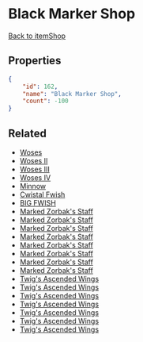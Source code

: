 # Black Marker Shop

<no description available>

[Back to itemShop](../item-shops.md)

## Properties

```json
{
    "id": 162,
    "name": "Black Marker Shop",
    "count": -100
}
```

## Related

- [Woses](../items/4607-woses.md)
- [Woses II](../items/4608-woses-ii.md)
- [Woses III](../items/4609-woses-iii.md)
- [Woses IV](../items/4610-woses-iv.md)
- [Minnow](../items/4611-minnow.md)
- [Cwistal Fwish](../items/4612-cwistal-fwish.md)
- [BIG FWISH](../items/4613-big-fwish.md)
- [Marked Zorbak's Staff](../items/15114-marked-zorbak-s-staff.md)
- [Marked Zorbak's Staff](../items/15115-marked-zorbak-s-staff.md)
- [Marked Zorbak's Staff](../items/15116-marked-zorbak-s-staff.md)
- [Marked Zorbak's Staff](../items/15117-marked-zorbak-s-staff.md)
- [Marked Zorbak's Staff](../items/15118-marked-zorbak-s-staff.md)
- [Marked Zorbak's Staff](../items/15119-marked-zorbak-s-staff.md)
- [Marked Zorbak's Staff](../items/15120-marked-zorbak-s-staff.md)
- [Marked Zorbak's Staff](../items/15121-marked-zorbak-s-staff.md)
- [Twig's Ascended Wings](../items/15082-twig-s-ascended-wings.md)
- [Twig's Ascended Wings](../items/15083-twig-s-ascended-wings.md)
- [Twig's Ascended Wings](../items/15084-twig-s-ascended-wings.md)
- [Twig's Ascended Wings](../items/15085-twig-s-ascended-wings.md)
- [Twig's Ascended Wings](../items/15086-twig-s-ascended-wings.md)
- [Twig's Ascended Wings](../items/15087-twig-s-ascended-wings.md)
- [Twig's Ascended Wings](../items/15088-twig-s-ascended-wings.md)

